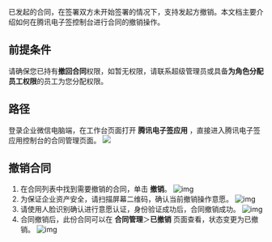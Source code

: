 已发起的合同，在签署双方未开始签署的情况下，支持发起方撤销。本文档主要介绍如何在腾讯电子签控制台进行合同的撤销操作。 

## 前提条件
请确保您已持有**撤回合同**权限，如暂无权限，请联系超级管理员或具备**为角色分配员工权限**的员工为您分配权限。

## 路径
登录企业微信电脑端，在工作台页面打开 **腾讯电子签应用** ，直接进入腾讯电子签应用控制台的合同管理页面。
![](https://qcloudimg.tencent-cloud.cn/raw/85212ef4c37055758d2295e2329e292a.png)



## 撤销合同
1. 在合同列表中找到需要撤销的合同，单击 **撤销**。
![img](https://qcloudimg.tencent-cloud.cn/raw/d4f016d6e4d75fda44665540514bf543.png)        
2. 为保证企业资产安全，请扫描屏幕二维码，确认当前撤销操作意愿。
![img](https://qcloudimg.tencent-cloud.cn/raw/11dc321b45969a05fc94f0680bcca04e.png)        
3. 请使用人脸识别确认进行意愿认证，身份验证成功后，合同撤销成功。
![img](https://qcloudimg.tencent-cloud.cn/raw/4205ac92b3dd94b4385d9a1d5da0891c.png)        
4. 合同撤销后，此份合同可以在 **合同管理**＞**已撤销** 页面查看，状态变更为已撤销。
![img](https://qcloudimg.tencent-cloud.cn/raw/6b8de2840676e1badcdfffa453b34162.png)        
